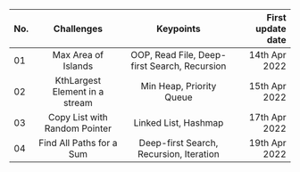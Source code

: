 

| No.  | Challenges                      |                       Keypoints                | First update date |
| :----| :-----------------------------: |:----------------------------------------------:|------------------:|
|  01  | Max Area of Islands             | OOP, Read File, Deep-first Search, Recursion   | 14th Apr 2022     |
|  02  | KthLargest Element in a stream  | Min Heap, Priority Queue                       | 15th Apr 2022     |
|  03  | Copy List with Random Pointer   | Linked List, Hashmap                           | 17th Apr 2022     |
|  04  | Find All Paths for a Sum        | Deep-first Search, Recursion, Iteration        | 19th Apr 2022     |
